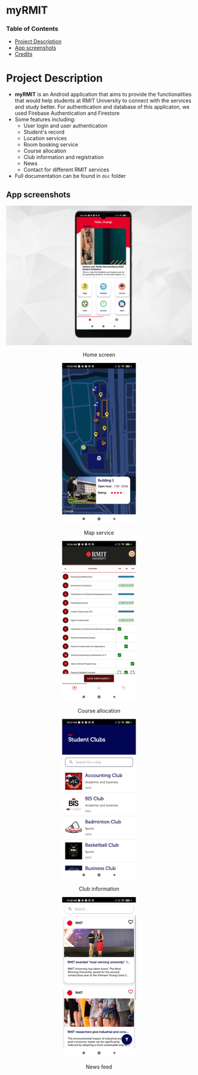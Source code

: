 # myRMIT

### Table of Contents
* [Project Description](#description)
* [App screenshots](#screenshots)
* [Credits](#credits)

<a name="description"></a>
# Project Description
* **myRMIT** is an Android application that aims to provide the functionalities that would help students at RMIT University to connect with the services and study better. For authentication and database of this applicaton, we used Firebase Authentication and Firestore
* Some features including:
    * User login and user authentication
    * Student's record
    * Location services
    * Room booking service
    * Course allocation
    * Club information and registration
    * News
    * Contact for different RMIT services
* Full documentation can be found in `doc` folder 

<a name="screenshots"></a>
## App screenshots
![](./screenshots/home.png)
<p align="center">Home screen</p>

<p align="center"><img src="./screenshots/5.jpg" width="200"></p>
<p align="center">Map service</p>

<p align="center"><img src="./screenshots/8.jpg" width="200"></p>
<p align="center">Course allocation</p>

<p align="center"><img src="./screenshots/11.jpg" width="200"></p>
<p align="center">Club information</p>

<p align="center"><img src="./screenshots/15.jpg" width="200"></p>
<p align="center">News feed</p>

<a name="credits"></a>




